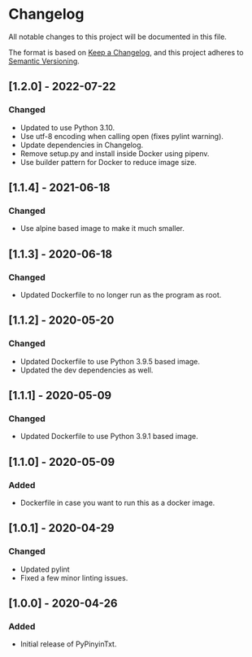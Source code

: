 # Changelog

All notable changes to this project will be documented in this file.

The format is based on [Keep a Changelog](https://keepachangelog.com/en/1.0.0/),
and this project adheres to [Semantic Versioning](https://semver.org/spec/v2.0.0.html).

## [1.2.0] - 2022-07-22

### Changed

- Updated to use Python 3.10.
- Use utf-8 encoding when calling open (fixes pylint warning).
- Update dependencies in Changelog.
- Remove setup.py and install inside Docker using pipenv.
- Use builder pattern for Docker to reduce image size.

## [1.1.4] - 2021-06-18

### Changed

- Use alpine based image to make it much smaller.

## [1.1.3] - 2020-06-18

### Changed

- Updated Dockerfile to no longer run as the program as root.

## [1.1.2] - 2020-05-20

### Changed

- Updated Dockerfile to use Python 3.9.5 based image.
- Updated the dev dependencies as well.

## [1.1.1] - 2020-05-09

### Changed

- Updated Dockerfile to use Python 3.9.1 based image.

## [1.1.0] - 2020-05-09

### Added

- Dockerfile in case you want to run this as a docker image.

## [1.0.1] - 2020-04-29

### Changed

- Updated pylint
- Fixed a few minor linting issues.

## [1.0.0] - 2020-04-26

### Added

- Initial release of PyPinyinTxt.
